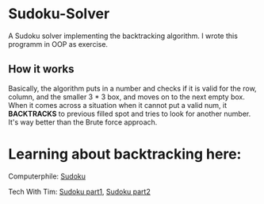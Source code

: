 # Sudoku-Solver
 A Sudoku solver implementing the backtracking algorithm. I wrote this programm in OOP as exercise. 
 
 ## How it works
Basically, the algorithm puts in a number and checks if it is valid for the row, column, and the smaller 3 * 3 box, and moves on to the next empty box. When it comes across a situation when it cannot put a valid num, it **BACKTRACKS** to previous filled spot and tries to look for another number. It's way better than the Brute force approach.

# Learning about backtracking here:
Computerphile: [Sudoku](https://www.youtube.com/watch?v=G_UYXzGuqvM)

Tech With Tim: [Sudoku part1](https://www.youtube.com/watch?v=eqUwSA0xI-s), [Sudoku part2](https://www.youtube.com/watch?v=lK4N8E6uNr4)
               
